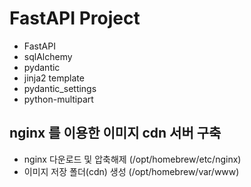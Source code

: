 # FastAPI Project

* FastAPI
* sqlAlchemy
* pydantic
* jinja2 template
* pydantic_settings
* python-multipart


## nginx 를 이용한 이미지 cdn 서버 구축
* nginx 다운로드 및 압축해제 (/opt/homebrew/etc/nginx)
* 이미지 저장 폴더(cdn) 생성 (/opt/homebrew/var/www)